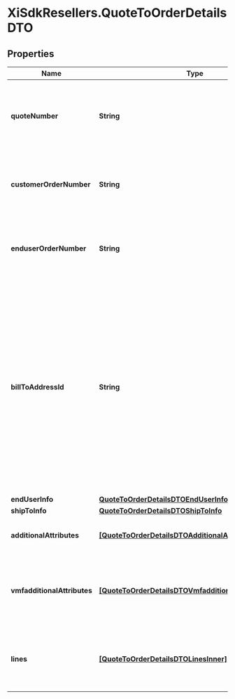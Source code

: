 # XiSdkResellers.QuoteToOrderDetailsDTO

## Properties

Name | Type | Description | Notes
------------ | ------------- | ------------- | -------------
**quoteNumber** | **String** | A unique identifier generated by Ingram Micro&#39;s CRM specific to each quote. | [optional] 
**customerOrderNumber** | **String** | The reseller&#39;s order number for reference in their system. | [optional] 
**enduserOrderNumber** | **String** | The end customer&#39;s order number for reference in their system. | [optional] 
**billToAddressId** | **String** | Suffix used to identify billing address. Created during onboarding. Resellers are provided with one or more address IDs depending on how many bill to addresses they need for various flooring companies they are using for credit. | [optional] 
**endUserInfo** | [**QuoteToOrderDetailsDTOEndUserInfo**](QuoteToOrderDetailsDTOEndUserInfo.md) |  | [optional] 
**shipToInfo** | [**QuoteToOrderDetailsDTOShipToInfo**](QuoteToOrderDetailsDTOShipToInfo.md) |  | [optional] 
**additionalAttributes** | [**[QuoteToOrderDetailsDTOAdditionalAttributesInner]**](QuoteToOrderDetailsDTOAdditionalAttributesInner.md) | Additional order create attributes. | [optional] 
**vmfadditionalAttributes** | [**[QuoteToOrderDetailsDTOVmfadditionalAttributesInner]**](QuoteToOrderDetailsDTOVmfadditionalAttributesInner.md) | The object containing the list of fields required at a header level by the vendor. | [optional] 
**lines** | [**[QuoteToOrderDetailsDTOLinesInner]**](QuoteToOrderDetailsDTOLinesInner.md) | The object containing the lines that require vendor mandatory fields. | [optional] 



